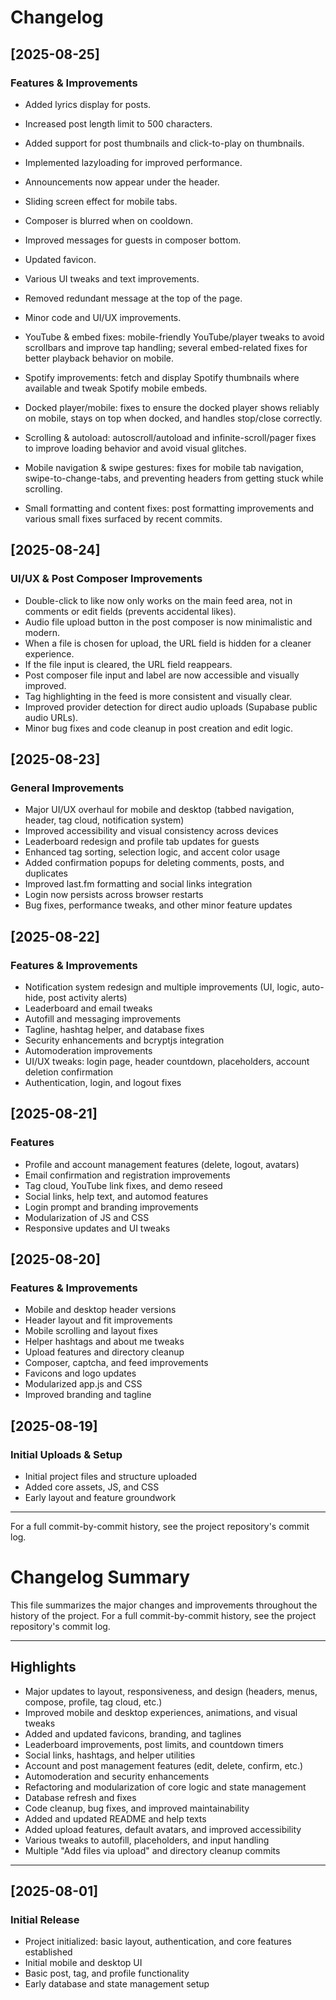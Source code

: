 # Changelog

## [2025-08-25]
### Features & Improvements
- Added lyrics display for posts.
- Increased post length limit to 500 characters.
- Added support for post thumbnails and click-to-play on thumbnails.
- Implemented lazyloading for improved performance.
- Announcements now appear under the header.
- Sliding screen effect for mobile tabs.
- Composer is blurred when on cooldown.
- Improved messages for guests in composer bottom.
- Updated favicon.
- Various UI tweaks and text improvements.
- Removed redundant message at the top of the page.
- Minor code and UI/UX improvements.

- YouTube & embed fixes: mobile-friendly YouTube/player tweaks to avoid scrollbars and improve tap handling; several embed-related fixes for better playback behavior on mobile.
- Spotify improvements: fetch and display Spotify thumbnails where available and tweak Spotify mobile embeds.
- Docked player/mobile: fixes to ensure the docked player shows reliably on mobile, stays on top when docked, and handles stop/close correctly.
- Scrolling & autoload: autoscroll/autoload and infinite-scroll/pager fixes to improve loading behavior and avoid visual glitches.
- Mobile navigation & swipe gestures: fixes for mobile tab navigation, swipe-to-change-tabs, and preventing headers from getting stuck while scrolling.
- Small formatting and content fixes: post formatting improvements and various small fixes surfaced by recent commits.


## [2025-08-24]
### UI/UX & Post Composer Improvements
- Double-click to like now only works on the main feed area, not in comments or edit fields (prevents accidental likes).
- Audio file upload button in the post composer is now minimalistic and modern.
- When a file is chosen for upload, the URL field is hidden for a cleaner experience.
- If the file input is cleared, the URL field reappears.
- Post composer file input and label are now accessible and visually improved.
- Tag highlighting in the feed is more consistent and visually clear.
- Improved provider detection for direct audio uploads (Supabase public audio URLs).
- Minor bug fixes and code cleanup in post creation and edit logic.

## [2025-08-23]
### General Improvements
- Major UI/UX overhaul for mobile and desktop (tabbed navigation, header, tag cloud, notification system)
- Improved accessibility and visual consistency across devices
- Leaderboard redesign and profile tab updates for guests
- Enhanced tag sorting, selection logic, and accent color usage
- Added confirmation popups for deleting comments, posts, and duplicates
- Improved last.fm formatting and social links integration
- Login now persists across browser restarts
- Bug fixes, performance tweaks, and other minor feature updates

## [2025-08-22]
### Features & Improvements
- Notification system redesign and multiple improvements (UI, logic, auto-hide, post activity alerts)
- Leaderboard and email tweaks
- Autofill and messaging improvements
- Tagline, hashtag helper, and database fixes
- Security enhancements and bcryptjs integration
- Automoderation improvements
- UI/UX tweaks: login page, header countdown, placeholders, account deletion confirmation
- Authentication, login, and logout fixes

## [2025-08-21]
### Features
- Profile and account management features (delete, logout, avatars)
- Email confirmation and registration improvements
- Tag cloud, YouTube link fixes, and demo reseed
- Social links, help text, and automod features
- Login prompt and branding improvements
- Modularization of JS and CSS
- Responsive updates and UI tweaks

## [2025-08-20]
### Features & Improvements
- Mobile and desktop header versions
- Header layout and fit improvements
- Mobile scrolling and layout fixes
- Helper hashtags and about me tweaks
- Upload features and directory cleanup
- Composer, captcha, and feed improvements
- Favicons and logo updates
- Modularized app.js and CSS
- Improved branding and tagline

## [2025-08-19]
### Initial Uploads & Setup
- Initial project files and structure uploaded
- Added core assets, JS, and CSS
- Early layout and feature groundwork

---

For a full commit-by-commit history, see the project repository's commit log.


# Changelog Summary

This file summarizes the major changes and improvements throughout the history of the project. For a full commit-by-commit history, see the project repository's commit log.

---

## Highlights
- Major updates to layout, responsiveness, and design (headers, menus, compose, profile, tag cloud, etc.)
- Improved mobile and desktop experiences, animations, and visual tweaks
- Added and updated favicons, branding, and taglines
- Leaderboard improvements, post limits, and countdown timers
- Social links, hashtags, and helper utilities
- Account and post management features (edit, delete, confirm, etc.)
- Automoderation and security enhancements
- Refactoring and modularization of core logic and state management
- Database refresh and fixes
- Code cleanup, bug fixes, and improved maintainability
- Added and updated README and help texts
- Added upload features, default avatars, and improved accessibility
- Various tweaks to autofill, placeholders, and input handling
- Multiple "Add files via upload" and directory cleanup commits

---

## [2025-08-01]
### Initial Release
- Project initialized: basic layout, authentication, and core features established
- Initial mobile and desktop UI
- Basic post, tag, and profile functionality
- Early database and state management setup


